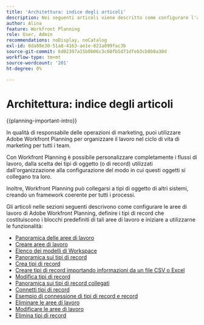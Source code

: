 ```yaml
---
title: 'Architettura: indice degli articoli'
description: Nei seguenti articoli viene descritto come configurare l'architettura di Adobe Workfront Planning. Come parte di questa configurazione, è possibile imparare a creare aree di lavoro, tipi di record e campi personalizzati per mappare i flussi di lavoro che si desidera gestire in Workfront Planning.
author: Alina
feature: Workfront Planning
role: User, Admin
recommendations: noDisplay, noCatalog
exl-id: 0da08e30-51a8-4163-ae1e-821a099fac3b
source-git-commit: 6d02397a15b0b06c3c60fb5d71dfeb3cb0b0a30d
workflow-type: tm+mt
source-wordcount: '201'
ht-degree: 0%

---
```



# Architettura: indice degli articoli

{{planning-important-intro}}

In qualità di responsabile delle operazioni di marketing, puoi utilizzare Adobe Workfront Planning per organizzare il lavoro nel ciclo di vita di marketing per tutti i team.

Con Workfront Planning è possibile personalizzare completamente i flussi di lavoro, dalla scelta dei tipi di oggetto (o di record) utilizzati dall&#39;organizzazione alla configurazione del modo in cui questi oggetti si collegano tra loro.

Inoltre, Workfront Planning può collegarsi a tipi di oggetto di altri sistemi, creando un framework coerente per tutti i processi.

Gli articoli nelle sezioni seguenti descrivono come configurare le aree di lavoro di Adobe Workfront Planning, definire i tipi di record che costituiscono i blocchi predefiniti di tali aree di lavoro e iniziare a utilizzarne le funzionalità:

* [Panoramica delle aree di lavoro](/help/quicksilver/planning/architecture/workspaces-overview.md)
* [Creare aree di lavoro](/help/quicksilver/planning/architecture/create-workspaces.md)
* [Elenco dei modelli di Workspace](/help/quicksilver/planning/architecture/workspace-templates.md)
* [Panoramica sui tipi di record](/help/quicksilver/planning/architecture/overview-of-record-types.md)
* [Crea tipi di record](/help/quicksilver/planning/architecture/create-record-types.md)
* [Creare tipi di record importando informazioni da un file CSV o Excel](/help/quicksilver/planning/architecture/import-file-to-create-record-types.md)
* [Modifica tipi di record](/help/quicksilver/planning/architecture/edit-record-types.md)
* [Panoramica sui tipi di record collegati](/help/quicksilver/planning/architecture/connect-record-types-overview.md)
* [Connetti tipi di record](/help/quicksilver/planning/architecture/connect-record-types.md)
* [Esempio di connessione di tipi di record e record](/help/quicksilver/planning/architecture/example-connect-record-types-and-records.md)
* [Eliminare le aree di lavoro](/help/quicksilver/planning/architecture/delete-workspaces.md)
* [Modificare le aree di lavoro](/help/quicksilver/planning/architecture/edit-workspaces.md)
* [Elimina tipi di record](/help/quicksilver/planning/architecture/delete-record-types.md)

<!--* <span class="preview">[Configure cross-workspace capabilities for record types](help/quicksilver/planning/architecture/configure-record-type-cross-workspace-capabilities.md)</span>

* <span class="preview">[Add existing record types](/help/quicksilver/planning/architecture/add-cross-workspace-record-types.md)</span>
-->

<!--* [Create workspace hierarchies](/help/quicksilver/planning/architecture/create-workspace-hierarchies.md)-->

